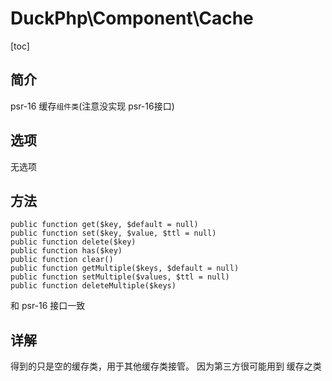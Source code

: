 # DuckPhp\Component\Cache
[toc]

## 简介
psr-16 缓存`组件类`(注意没实现 psr-16接口)

## 选项

无选项

## 方法

    public function get($key, $default = null)
    public function set($key, $value, $ttl = null)
    public function delete($key)
    public function has($key)
    public function clear()
    public function getMultiple($keys, $default = null)
    public function setMultiple($values, $ttl = null)
    public function deleteMultiple($keys)
和 psr-16 接口一致

## 详解

得到的只是空的缓存类，用于其他缓存类接管。 因为第三方很可能用到 缓存之类